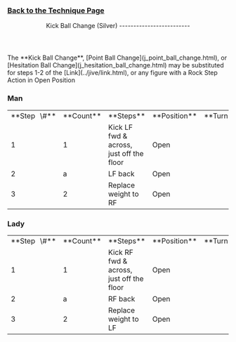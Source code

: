 ### [ Back to the Technique Page](../technique.html)

 <header>Kick Ball Change (Silver)
-------------------------

 </header>The **Kick Ball Change**, [Point Ball Change](j_point_ball_change.html), or [Hesitation Ball Change](j_hesitation_ball_change.html) may be substituted for steps 1-2 of the [Link](../jive/link.html), or any figure with a Rock Step Action in Open Position

### Man

 <table class="style1"> <tbody><tr> <td style="width:10%">**Step<span style="color:white">\_</span>\#**</td> <td style="width:10%">**Count**</td> <td style="width:30%">**Steps**</td> <td style="width:20%">**Position**</td> <td style="width:15%">**Turn**</td> <td style="width:15%; text-align:right">**Footwork**</td> </tr> <tr> <td>1</td> <td>1</td> <td>Kick LF fwd &amp; across, just off the floor</td> <td>Open</td> <td> </td> <td style="text-align:right"> </td> </tr> <tr> <td>2</td> <td>a</td> <td>LF back</td> <td>Open</td> <td> </td> <td style="text-align:right">B</td> </tr> <tr> <td>3</td> <td>2</td> <td>Replace weight to RF</td> <td>Open</td> <td> </td> <td style="text-align:right">BF</td> </tr> </tbody></table>

### Lady

 <table class="style1"> <tbody><tr> <td style="width:10%">**Step<span style="color:white">\_</span>\#**</td> <td style="width:10%">**Count**</td> <td style="width:30%">**Steps**</td> <td style="width:20%">**Position**</td> <td style="width:15%">**Turn**</td> <td style="width:15%; text-align:right">**Footwork**</td> </tr> <tr> <td>1</td> <td>1</td> <td>Kick RF fwd &amp; across, just off the floor</td> <td>Open</td> <td> </td> <td style="text-align:right"> </td> </tr> <tr> <td>2</td> <td>a</td> <td>RF back</td> <td>Open</td> <td> </td> <td style="text-align:right">B</td> </tr> <tr> <td>3</td> <td>2</td> <td>Replace weight to LF</td> <td>Open</td> <td> </td> <td style="text-align:right">BF</td> </tr> </tbody></table>